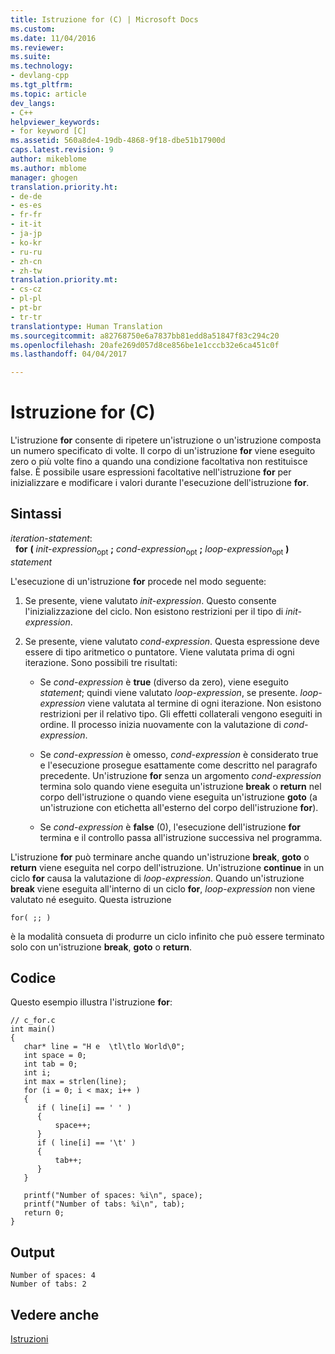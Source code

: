 ```yaml
---
title: Istruzione for (C) | Microsoft Docs
ms.custom: 
ms.date: 11/04/2016
ms.reviewer: 
ms.suite: 
ms.technology:
- devlang-cpp
ms.tgt_pltfrm: 
ms.topic: article
dev_langs:
- C++
helpviewer_keywords:
- for keyword [C]
ms.assetid: 560a8de4-19db-4868-9f18-dbe51b17900d
caps.latest.revision: 9
author: mikeblome
ms.author: mblome
manager: ghogen
translation.priority.ht:
- de-de
- es-es
- fr-fr
- it-it
- ja-jp
- ko-kr
- ru-ru
- zh-cn
- zh-tw
translation.priority.mt:
- cs-cz
- pl-pl
- pt-br
- tr-tr
translationtype: Human Translation
ms.sourcegitcommit: a82768750e6a7837bb81edd8a51847f83c294c20
ms.openlocfilehash: 20afe269d057d8ce856be1e1cccb32e6ca451c0f
ms.lasthandoff: 04/04/2017

---
```

# <a name="for-statement-c"></a>Istruzione for (C)
L'istruzione **for** consente di ripetere un'istruzione o un'istruzione composta un numero specificato di volte. Il corpo di un'istruzione **for** viene eseguito zero o più volte fino a quando una condizione facoltativa non restituisce false. È possibile usare espressioni facoltative nell'istruzione **for** per inizializzare e modificare i valori durante l'esecuzione dell'istruzione **for**.  
  
## <a name="syntax"></a>Sintassi  
 *iteration-statement*:  
 &nbsp;&nbsp;**for** **(** *init-expression*<sub>opt</sub> **;** *cond-expression*<sub>opt</sub> **;** *loop-expression*<sub>opt</sub> **)** *statement*  
  
 L'esecuzione di un'istruzione **for** procede nel modo seguente:  
  
1.  Se presente, viene valutato *init-expression*. Questo consente l'inizializzazione del ciclo. Non esistono restrizioni per il tipo di *init-expression*.  
  
2.  Se presente, viene valutato *cond-expression*. Questa espressione deve essere di tipo aritmetico o puntatore. Viene valutata prima di ogni iterazione. Sono possibili tre risultati:  
  
    -   Se *cond-expression* è **true** (diverso da zero), viene eseguito *statement*; quindi viene valutato *loop-expression*, se presente. *loop-expression* viene valutata al termine di ogni iterazione. Non esistono restrizioni per il relativo tipo. Gli effetti collaterali vengono eseguiti in ordine. Il processo inizia nuovamente con la valutazione di *cond-expression*.  
  
    -   Se *cond-expression* è omesso, *cond-expression* è considerato true e l'esecuzione prosegue esattamente come descritto nel paragrafo precedente. Un'istruzione **for** senza un argomento *cond-expression* termina solo quando viene eseguita un'istruzione **break** o **return** nel corpo dell'istruzione o quando viene eseguita un'istruzione **goto** (a un'istruzione con etichetta all'esterno del corpo dell'istruzione **for**).  
  
    -   Se *cond-expression* è **false** (0), l'esecuzione dell'istruzione **for** termina e il controllo passa all'istruzione successiva nel programma.  
  
 L'istruzione **for** può terminare anche quando un'istruzione **break**, **goto** o **return** viene eseguita nel corpo dell'istruzione. Un'istruzione **continue** in un ciclo **for** causa la valutazione di *loop-expression*. Quando un'istruzione **break** viene eseguita all'interno di un ciclo **for**, *loop-expression* non viene valutato né eseguito. Questa istruzione  
  
```  
for( ;; )  
```  
  
 è la modalità consueta di produrre un ciclo infinito che può essere terminato solo con un'istruzione **break**, **goto** o **return**.  
  
## <a name="code"></a>Codice  
 Questo esempio illustra l'istruzione **for**:  
  
```  
// c_for.c  
int main()  
{  
   char* line = "H e  \tl\tlo World\0";  
   int space = 0;  
   int tab = 0;  
   int i;  
   int max = strlen(line);  
   for (i = 0; i < max; i++ )   
   {  
      if ( line[i] == ' ' )  
      {  
          space++;  
      }  
      if ( line[i] == '\t' )  
      {  
          tab++;  
      }  
   }  
  
   printf("Number of spaces: %i\n", space);  
   printf("Number of tabs: %i\n", tab);  
   return 0;  
}  
```  
  
## <a name="output"></a>Output  
  
```  
Number of spaces: 4  
Number of tabs: 2  
```  
  
## <a name="see-also"></a>Vedere anche  
 [Istruzioni](../c-language/statements-c.md)
